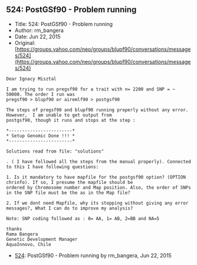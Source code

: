 ## 524: PostGSf90 - Problem running

- Title: 524: PostGSf90 - Problem running
- Author: rm_bangera
- Date: Jun 22, 2015
- Original: [https://groups.yahoo.com/neo/groups/blupf90/conversations/messages/524](https://groups.yahoo.com/neo/groups/blupf90/conversations/messages/524)

```
Dear Ignacy Misztal

I am trying to run pregsf90 for a trait with n= 2200 and SNP = ~ 50000. The order I run was
pregsf90 > blupf90 or airemlf90 > postgsf90

The steps of pregsf90 and blupf90 running properly without any error. However,	I am unable to get output from
postgsf90, though it runs and stops at the step : 

*------------------------*
* Setup Genomic Done !!! *
*------------------------*

Solutions read from file: "solutions"

. ( I have followed all the steps from the manual properly). Connected to this I have following questions:

1. Is it mandatory to have mapfile for the postgsf90 option? (OPTION chrinfo). If so, I presume the mapfile should be
ordered by Chromosome number and Map position. Also, the order of SNPs in the SNP file must be the as in the Map file?

2. If we dont need Mapfile, why its stopping without giving any error messages?, What I can do to improve my analysis?

Note: SNP coding followed as : 0= AA, 1= AB, 2=BB and NA=5

thanks
Rama Bangera
Genetic Development Manager
AquaInnovo, Chile 
```

- [524](0524.md): PostGSf90 - Problem running by rm_bangera, Jun 22, 2015
